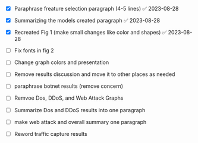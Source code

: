 
- [x] Paraphrase freature selection paragraph (4-5 lines) ✅ 2023-08-28

- [x] Summarizing the models created paragraph ✅ 2023-08-28

- [x] Recreated Fig 1 (make small changes like color and shapes) ✅ 2023-08-28

- [ ] Fix fonts in fig 2

- [ ] Change graph colors and presentation

- [ ] Remove results discussion and move it to other places as needed

- [ ] paraphrase botnet results (remove concern)

- [ ] Remvoe Dos, DDoS, and Web Attack Graphs

- [ ] Summarize Dos and DDoS results into one paragraph

- [ ] make web attack and overall summary one paragraph

- [ ] Reword traffic capture results

